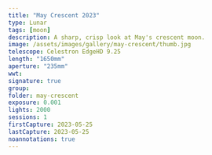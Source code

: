 ```yaml
---
title: "May Crescent 2023"
type: Lunar
tags: [moon]
description: A sharp, crisp look at May's crescent moon.
image: /assets/images/gallery/may-crescent/thumb.jpg
telescope: Celestron EdgeHD 9.25
length: "1650mm"
aperture: "235mm"
wwt: 
signature: true
group:
folder: may-crescent
exposure: 0.001
lights: 2000
sessions: 1
firstCapture: 2023-05-25
lastCapture: 2023-05-25
noannotations: true
---
```

